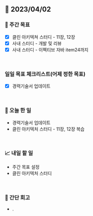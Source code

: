 ## 📅 2023/04/02


### 👏 주간 목표

- [x] 클린 아키텍쳐 스터디 - 11장, 12장
- [x] 사내 스터디 - 개발 및 리뷰
- [x] 사내 스터디 - 이펙티브 자바 item24까지

<br/>

### 일일 목표 체크리스트(어제 정한 목표)

- [x] 경력기술서 업데이트

<br/>

### 💯 오늘 한 일

- 경력기술서 업데이트
- 클린 아키텍처 스터디 - 11장, 12장 복습

<br/>

### 📈 내일 할 일

- 주간 목표 설정
- 클린 아키텍처 스터디

<br/>

### 🤔 간단 회고

- .
 
